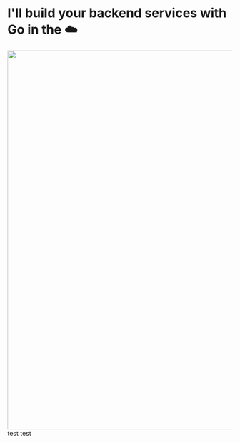 # I'll build your backend services with Go in the ☁️ 

<img src="https://user-images.githubusercontent.com/349328/87306827-e4660680-c518-11ea-9135-2a598a128eac.jpg" width=850/>
test
test
